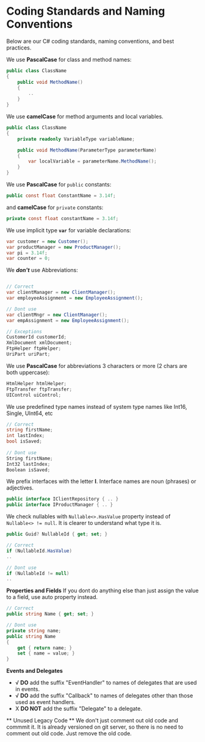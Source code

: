 ﻿# Coding Standards and Naming Conventions

Below are our C# coding standards, naming conventions, and best practices.

We use **PascalCase** for class and method names:

```csharp
public class ClassName
{
    public void MethodName()
    {
        ..
    }    
}
```
We use **camelCase** for method arguments and local variables.

```csharp
public class ClassName
{
    private readonly VariableType variableName;

    public void MethodName(ParameterType parameterName)
    {
        var localVariable = parameterName.MethodName();                
    }
}
```


We use **PascalCase** for `public` constants:
```csharp
public const float ConstantName = 3.14f;
```

and **camelCase** for `private` constants:
```csharp
private const float constantName = 3.14f;
```

We use implicit type **`var`** for variable declarations:
```csharp
var customer = new Customer();
var productManager = new ProductManager();
var pi = 3.14f;
var counter = 0;
```

We ***don't*** use Abbreviations:
```csharp

// Correct
var clientManager = new ClientManager();
var employeeAssignment = new EmployeeAssignment();

// Dont use
var clientMngr = new ClientManager();
var empAssignment = new EmployeeAssignment();

// Exceptions
CustomerId customerId;
XmlDocument xmlDocument;
FtpHelper ftpHelper;
UriPart uriPart;
```

We use **PascalCase** for abbreviations 3 characters or more (2 chars are both uppercase):
```csharp
HtmlHelper htmlHelper;
FtpTransfer ftpTransfer;
UIControl uiControl;
```

We use predefined type names instead of system type names like Int16, Single, UInt64, etc
```csharp
// Correct
string firstName;
int lastIndex;
bool isSaved;
 
// Dont use
String firstName;
Int32 lastIndex;
Boolean isSaved;
```

We prefix interfaces with the letter **I**. Interface names are noun (phrases) or adjectives.
```csharp
public interface IClientRepository { .. }
public interface IProductManager { .. }
```

We check nullables with `Nullable<>.HasValue` property instead of `Nullable<> != null`. It is clearer to understand what type it is.
```csharp
public Guid? NullableId { get; set; }

// Correct
if (NullableId.HasValue)
..

// Dont use
if (NullableId != null)
..
```

**Properties and Fields**
If you dont do anything else than just assign the value to a field, use auto property instead.

```csharp
// Correct
public string Name { get; set; }

// Dont use
private string name;
public string Name 
{
	get { return name; }
	set { name = value; }
}
```

**Events and Delegates**

- √ **DO** add the suffix "EventHandler" to names of delegates that are used in events.
- √ **DO** add the suffix "Callback" to names of delegates other than those used as event handlers. 
- X **DO NOT** add the suffix "Delegate" to a delegate.

** Unused Legacy Code **
We don't just comment out old code and commmit it. It is already versioned on git server, so there is no need to comment out old code.
Just remove the old code.

